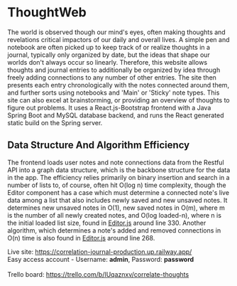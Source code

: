 # ThoughtWeb
The world is observed though our mind's eyes, often making thoughts and revelations critical impactors of our daily and overall lives. A simple pen and notebook are often picked up to keep track of or realize thoughts in a journal, typically only organized by date, but the ideas that shape our worlds don't always occur so linearly. Therefore, this website allows thoughts and journal entries to additionally be organized by idea through freely adding connections to any number of other entries. The site then presents each entry chronologically with the notes connected around them, and further sorts using notebooks and 'Main' or 'Sticky' note types. This site can also excel at brainstorming, or providing an overview of thoughts to figure out problems. It uses a React.js-Bootstrap frontend with a Java Spring Boot and MySQL database backend, and runs the React generated static build on the Spring server. 

## Data Structure And Algorithm Efficiency
The frontend loads user notes and note connections data from the Restful API into a graph data structure, which is the backbone structure for the data in the app. The efficiency relies primarily on binary insertion and search in a number of lists to, of course, often hit O(log n) time complexity, though the Editor component has a case which must determine a connected note's live data among a list that also includes newly saved and new unsaved notes. It determines new unsaved notes in O(1), new saved notes in O(m), where m is the number of all newly created notes, and O(log loaded-n), where n is the initial loaded list size, found in [Editor.js](react-frontend/src/components/Editor/Editor.js) around line 330. Another algorithm, which determines a note's added and removed connections in O(n) time is also found in [Editor.js](react-frontend/src/components/Editor/Editor.js) around line 268.

Live site: https://correlation-journal-production.up.railway.app/</br>
Easy access account - Username: <b>admin</b>, Password: <b>password</b></br></br>
Trello board: https://trello.com/b/IUqaznxv/correlate-thoughts